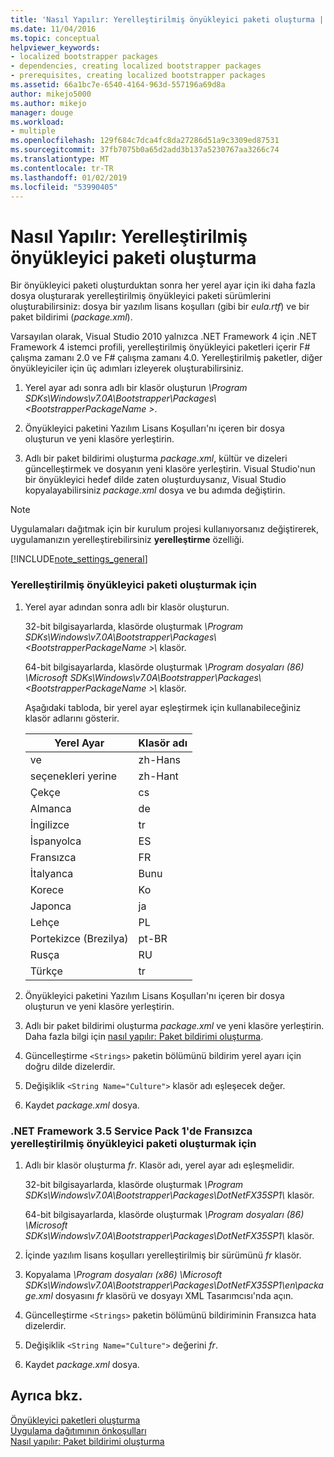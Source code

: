 ```yaml
---
title: 'Nasıl Yapılır: Yerelleştirilmiş önyükleyici paketi oluşturma | Microsoft Docs'
ms.date: 11/04/2016
ms.topic: conceptual
helpviewer_keywords:
- localized bootstrapper packages
- dependencies, creating localized bootstrapper packages
- prerequisites, creating localized bootstrapper packages
ms.assetid: 66a1bc7e-6540-4164-963d-557196a69d8a
author: mikejo5000
ms.author: mikejo
manager: douge
ms.workload:
- multiple
ms.openlocfilehash: 129f684c7dca4fc8da27286d51a9c3309ed87531
ms.sourcegitcommit: 37fb7075b0a65d2add3b137a5230767aa3266c74
ms.translationtype: MT
ms.contentlocale: tr-TR
ms.lasthandoff: 01/02/2019
ms.locfileid: "53990405"
---
```

# <a name="how-to-create-a-localized-bootstrapper-package"></a>Nasıl Yapılır: Yerelleştirilmiş önyükleyici paketi oluşturma
Bir önyükleyici paketi oluşturduktan sonra her yerel ayar için iki daha fazla dosya oluşturarak yerelleştirilmiş önyükleyici paketi sürümlerini oluşturabilirsiniz: dosya bir yazılım lisans koşulları (gibi bir *eula.rtf*) ve bir paket bildirimi (*package.xml*).  
  
 Varsayılan olarak, Visual Studio 2010 yalnızca .NET Framework 4 için .NET Framework 4 istemci profili, yerelleştirilmiş önyükleyici paketleri içerir F# çalışma zamanı 2.0 ve F# çalışma zamanı 4.0. Yerelleştirilmiş paketler, diğer önyükleyiciler için üç adımları izleyerek oluşturabilirsiniz.  
  
1.  Yerel ayar adı sonra adlı bir klasör oluşturun *\Program SDKs\Windows\v7.0A\Bootstrapper\Packages\\\<BootstrapperPackageName >*.  
  
2.  Önyükleyici paketini Yazılım Lisans Koşulları'nı içeren bir dosya oluşturun ve yeni klasöre yerleştirin.  
  
3.  Adlı bir paket bildirimi oluşturma *package.xml*, kültür ve dizeleri güncelleştirmek ve dosyanın yeni klasöre yerleştirin. Visual Studio'nun bir önyükleyici hedef dilde zaten oluşturduysanız, Visual Studio kopyalayabilirsiniz *package.xml* dosya ve bu adımda değiştirin.  
  
> [!NOTE]
>  Uygulamaları dağıtmak için bir kurulum projesi kullanıyorsanız değiştirerek, uygulamanızın yerelleştirebilirsiniz **yerelleştirme** özelliği.  
  
 [!INCLUDE[note_settings_general](../data-tools/includes/note_settings_general_md.md)]  
  
### <a name="to-create-a-localized-bootstrapper-package"></a>Yerelleştirilmiş önyükleyici paketi oluşturmak için  
  
1.  Yerel ayar adından sonra adlı bir klasör oluşturun.  
  
     32-bit bilgisayarlarda, klasörde oluşturmak *\Program SDKs\Windows\v7.0A\Bootstrapper\Packages\\\<BootstrapperPackageName >\\*  klasör.  
  
     64-bit bilgisayarlarda, klasörde oluşturmak *\Program dosyaları (86) \Microsoft SDKs\Windows\v7.0A\Bootstrapper\Packages\\\<BootstrapperPackageName >\\*  klasör.  
  
     Aşağıdaki tabloda, bir yerel ayar eşleştirmek için kullanabileceğiniz klasör adlarını gösterir.  
  
    |Yerel Ayar|Klasör adı|  
    |------------|-----------------|  
    |ve|zh-Hans|  
    |seçenekleri yerine|zh-Hant|  
    |Çekçe|cs|  
    |Almanca|de|  
    |İngilizce|tr|  
    |İspanyolca|ES|  
    |Fransızca|FR|  
    |İtalyanca|Bunu|  
    |Korece|Ko|  
    |Japonca|ja|  
    |Lehçe|PL|  
    |Portekizce (Brezilya)|pt-BR|  
    |Rusça|RU|  
    |Türkçe|tr|  
  
2.  Önyükleyici paketini Yazılım Lisans Koşulları'nı içeren bir dosya oluşturun ve yeni klasöre yerleştirin.  
  
3.  Adlı bir paket bildirimi oluşturma *package.xml* ve yeni klasöre yerleştirin. Daha fazla bilgi için [nasıl yapılır: Paket bildirimi oluşturma](../deployment/how-to-create-a-package-manifest.md).  
  
4.  Güncelleştirme `<Strings>` paketin bölümünü bildirim yerel ayarı için doğru dilde dizelerdir.  
  
5.  Değişiklik `<String Name="Culture">` klasör adı eşleşecek değer.  
  
6.  Kaydet *package.xml* dosya.  
  
### <a name="to-create-a-bootstrapper-package-for-net-framework-35-service-pack-1-localized-in-french"></a>.NET Framework 3.5 Service Pack 1'de Fransızca yerelleştirilmiş önyükleyici paketi oluşturmak için  
  
1.  Adlı bir klasör oluşturma *fr*. Klasör adı, yerel ayar adı eşleşmelidir.  
  
     32-bit bilgisayarlarda, klasörde oluşturmak *\Program SDKs\Windows\v7.0A\Bootstrapper\Packages\DotNetFX35SP1\\*  klasör.  
  
     64-bit bilgisayarlarda, klasörde oluşturmak *\Program dosyaları (86) \Microsoft SDKs\Windows\v7.0A\Bootstrapper\Packages\DotNetFX35SP1\\*  klasör.  
  
2.  İçinde yazılım lisans koşulları yerelleştirilmiş bir sürümünü *fr* klasör.  
  
3.  Kopyalama *\Program dosyaları (x86) \Microsoft SDKs\Windows\v7.0A\Bootstrapper\Packages\DotNetFX35SP1\en\package.xml* dosyasını *fr* klasörü ve dosyayı XML Tasarımcısı'nda açın.  
  
4.  Güncelleştirme `<Strings>` paketin bölümünü bildiriminin Fransızca hata dizelerdir.  
  
5.  Değişiklik `<String Name="Culture">` değerini *fr*.  
  
6.  Kaydet *package.xml* dosya.  
  
## <a name="see-also"></a>Ayrıca bkz.  
 [Önyükleyici paketleri oluşturma](../deployment/creating-bootstrapper-packages.md)   
 [Uygulama dağıtımının önkoşulları](../deployment/application-deployment-prerequisites.md)   
 [Nasıl yapılır: Paket bildirimi oluşturma](../deployment/how-to-create-a-package-manifest.md)
